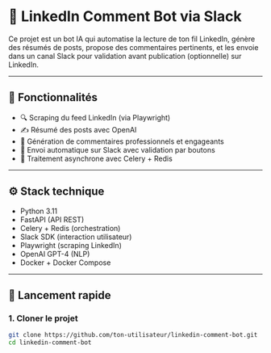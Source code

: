 # 🤖 LinkedIn Comment Bot via Slack

Ce projet est un bot IA qui automatise la lecture de ton fil LinkedIn, génère des résumés de posts, propose des commentaires pertinents, et les envoie dans un canal Slack pour validation avant publication (optionnelle) sur LinkedIn.

---

## 🧠 Fonctionnalités

- 🔍 Scraping du feed LinkedIn (via Playwright)
- ✍️ Résumé des posts avec OpenAI
- 💬 Génération de commentaires professionnels et engageants
- 📲 Envoi automatique sur Slack avec validation par boutons
- 🧾 Traitement asynchrone avec Celery + Redis

---

## ⚙️ Stack technique

- Python 3.11
- FastAPI (API REST)
- Celery + Redis (orchestration)
- Slack SDK (interaction utilisateur)
- Playwright (scraping LinkedIn)
- OpenAI GPT-4 (NLP)
- Docker + Docker Compose

---

## 🚀 Lancement rapide

### 1. Cloner le projet

```bash
git clone https://github.com/ton-utilisateur/linkedin-comment-bot.git
cd linkedin-comment-bot
